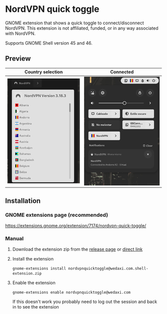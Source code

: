 # NordVPN quick toggle

GNOME extension that shows a quick toggle to connect/disconnect NordVPN.
This extension is not affiliated, funded, or in any way associated with NordVPN.

Supports GNOME Shell version 45 and 46.

## Preview

Country selection          |  Connected
:-------------------------:|:-------------------------:
![](country_selection.png) |  ![](connected.png)

## Installation

### GNOME extensions page (recommended)

https://extensions.gnome.org/extension/7174/nordvpn-quick-toggle/

### Manual

1. Download the extension zip from the [release page](https://github.com/Wedaxi/NordVPN-Quick-Toggle/releases/tag/release) or [direct link](https://github.com/Wedaxi/NordVPN-Quick-Toggle/releases/download/release/nordvpnquicktoggle@wedaxi.com.shell-extension.zip)

2. Install the extension
    ```
    gnome-extensions install nordvpnquicktoggle@wedaxi.com.shell-extension.zip
    ```
3. Enable the extension
    ```
    gnome-extensions enable nordvpnquicktoggle@wedaxi.com
    ```  
    If this doesn't work you probably need to log out the session and back in to see the extension
